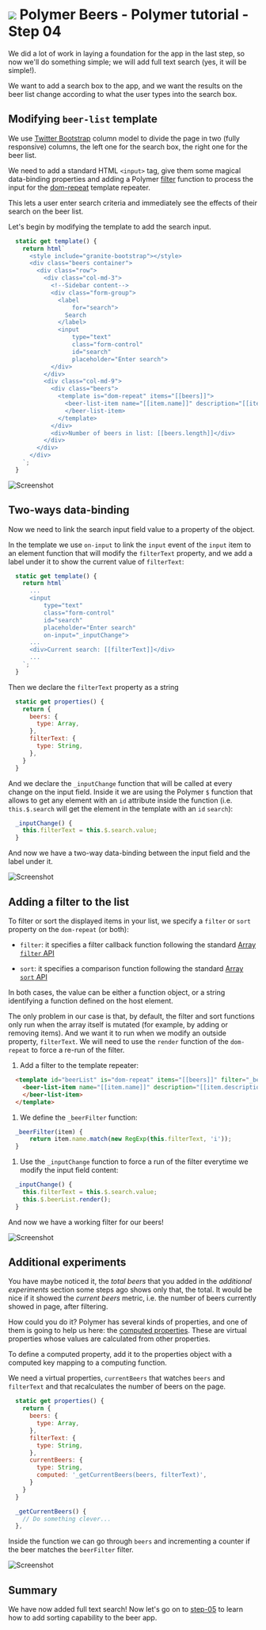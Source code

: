 # ![](/img/logo-25px.png) Polymer Beers - Polymer tutorial - Step 04

We did a lot of work in laying a foundation for the app in the last step, so now we'll do something simple;
we will add full text search (yes, it will be simple!).

We want to add a search box to the app, and we want the results on the beer list change according to what the user types into the search box.

## Modifying `beer-list` template

We use [Twitter Bootstrap](http://getbootstrap.com) column model to divide the page in two (fully responsive) columns, the left one for the search box, the right one for the beer list.

We need to add a standard HTML `<input>` tag, give them some magical data-binding properties and adding a Polymer [filter](https://www.polymer-project.org/3.0/docs/devguide/templates#filtering-and-sorting-lists) function to process the input for the [dom-repeat](https://www.polymer-project.org/3.0/docs/devguide/templates#dom-repeat) template repeater.

This lets a user enter search criteria and immediately see the effects of their search on the beer list.  

Let's begin by modifying the template to add the search input.

```js
  static get template() {
    return html`
      <style include="granite-bootstrap"></style>
      <div class="beers container">
        <div class="row">
          <div class="col-md-3">
            <!--Sidebar content--> 
            <div class="form-group">
              <label 
                  for="search">
                Search
              </label>
              <input 
                  type="text" 
                  class="form-control" 
                  id="search"  
                  placeholder="Enter search">
            </div>
          </div>
          <div class="col-md-9">
            <div class="beers">
              <template is="dom-repeat" items="[[beers]]">
                <beer-list-item name="[[item.name]]" description="[[item.description]]">
                </beer-list-item>
              </template>
            </div>
            <div>Number of beers in list: [[beers.length]]</div>
          </div>          
        </div>
      </div>
    `;
  }
```

![Screenshot](../img/step-04-01.jpg)


## Two-ways data-binding

Now we need to link the search input field value to a property of the object.

In the template we use `on-input` to link the `input` event of the `input` item to an element function that will modify the `filterText` property, and we add a label under it to show the current value of `filterText`:

```js
  static get template() {
    return html`
      ...
      <input 
          type="text" 
          class="form-control" 
          id="search"  
          placeholder="Enter search"
          on-input="_inputChange">
      ...
      <div>Current search: [[filterText]]</div>
      ...
    `;
  }
```

Then we declare the `filterText` property as a string

```js
  static get properties() {
    return {
      beers: {
        type: Array,
      },
      filterText: {
        type: String,
      },
    }
  }
```

And we declare the `_inputChange` function that will be called at every change on the input field. 
Inside it we are using the Polymer `$` function that allows to get any element with an `id` attribute
inside the function (i.e. `this.$.search` will get the element in the template with an `id` `search`):


```js
  _inputChange() {
    this.filterText = this.$.search.value;
  }
```
And now we have a two-way data-binding between the input field and the label under it.

![Screenshot](../img/step-04-02.jpg)


## Adding a filter to the list

To filter or sort the displayed items in your list, we specify a `filter` or `sort` property on the `dom-repeat` (or both):

+ `filter`: it specifies a filter callback function following the standard [Array `filter` API](https://developer.mozilla.org/en-US/docs/Web/JavaScript/Reference/Global_Objects/Array/filter)

+ `sort`: it specifies a comparison function following the standard [Array `sort` API](https://developer.mozilla.org/en-US/docs/Web/JavaScript/Reference/Global_Objects/Array/sort)

In both cases, the value can be either a function object, or a string identifying a function defined on the host element.

The only problem in our case is that, by default, the filter and sort functions only run when the array itself is mutated (for example, by adding or removing items). And we want it to run when we modify an outside property, `filterText`. We will need to use the `render` function of the `dom-repeat` to force a re-run of the filter.


1. Add a filter to the template repeater:

  ```html
    <template id="beerList" is="dom-repeat" items="[[beers]]" filter="_beerFilter">
      <beer-list-item name="[[item.name]]" description="[[item.description]]">
      </beer-list-item>
    </template>
  ```

1. We define the `_beerFilter` function:
 
  ```javascript
    _beerFilter(item) {
        return item.name.match(new RegExp(this.filterText, 'i'));
    }
  ```   


1. Use the `_inputChange` function to force a run of the filter everytime we modify the input field content:

  ```javascript
    _inputChange() {
      this.filterText = this.$.search.value;
      this.$.beerList.render();
    }
  ```

And now we have a working filter for our beers!

![Screenshot](../img/step-04-03.jpg)



## Additional experiments

You have maybe noticed it, the *total beers* that you added in the *additional experiments* section some steps ago shows only that, the total. It would be nice if it showed the *current beers* metric, i.e. the number of beers currently showed in page, after filtering.

How could you do it? Polymer has several kinds of properties, and one of them is going to help us here: the  [computed properties](https://www.polymer-project.org/3.0/docs/devguide/observers#computed-properties). These are virtual properties whose values are calculated from other properties.

To define a computed property, add it to the properties object with a computed key mapping to a computing function.

We need a virtual properties, `currentBeers` that watches `beers` and `filterText` and that recalculates the number of beers on the page.

```javascript
  static get properties() {
    return {
      beers: {
        type: Array,
      },
      filterText: {
        type: String,
      },
      currentBeers: {
        type: String,
        computed: '_getCurrentBeers(beers, filterText)',
      }
    }
  }

  _getCurrentBeers() {
    // Do something clever...
  },
```

Inside the function we can go through `beers` and incrementing a counter if the beer matches the `beerFilter` filter.


![Screenshot](../img/step-04-04.jpg)


## Summary ##

We have now added full text search! Now let's go on to [step-05](../step-05) to learn how to add sorting capability to the beer app.
